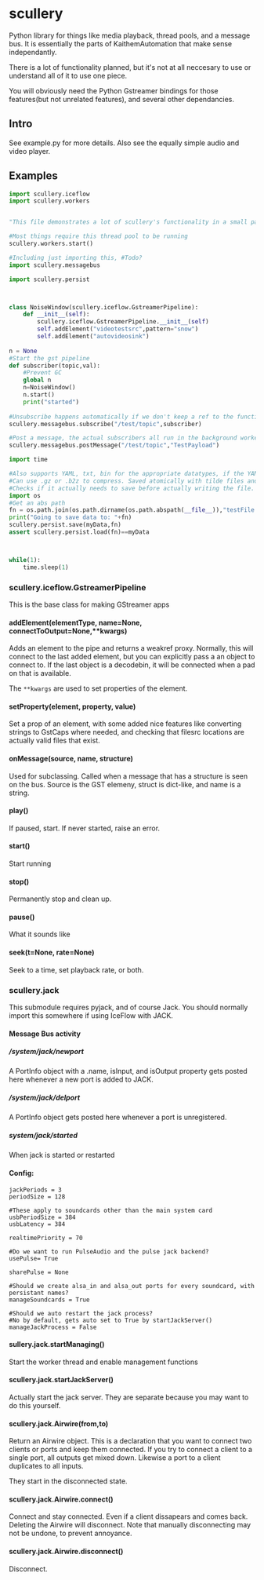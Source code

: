 # scullery
Python library for things like media playback, thread pools, and a message bus. It is essentially the parts of KaithemAutomation
that make sense independantly.

There is a lot of functionality planned, but it's not at all neccesary to use or understand all of it to use one piece.

You will obviously need the Python Gstreamer bindings for those features(but not unrelated features), and several other
dependancies.

## Intro
See example.py for more details. Also see the equally simple audio and video player.

## Examples
```python
import scullery.iceflow
import scullery.workers


"This file demonstrates a lot of scullery's functionality in a small package"

#Most things require this thread pool to be running
scullery.workers.start()

#Including just importing this, #Todo?
import scullery.messagebus

import scullery.persist



class NoiseWindow(scullery.iceflow.GstreamerPipeline):
	def __init__(self):
		scullery.iceflow.GstreamerPipeline.__init__(self)
		self.addElement("videotestsrc",pattern="snow")
		self.addElement("autovideosink")
		
n = None
#Start the gst pipeline
def subscriber(topic,val):
    #Prevent GC
    global n
    n=NoiseWindow()
    n.start()
    print("started")
    
#Unsubscribe happens automatically if we don't keep a ref to the function
scullery.messagebus.subscribe("/test/topic",subscriber)

#Post a message, the actual subscribers all run in the background worker pool
scullery.messagebus.postMessage("/test/topic","TestPayload")

import time

#Also supports YAML, txt, bin for the appropriate datatypes, if the YAML lib is there.
#Can use .gz or .b2z to compress. Saved atomically with tilde files and UNIX rename semantics.
#Checks if it actually needs to save before actually writing the file.
import os
#Get an abs path
fn = os.path.join(os.path.dirname(os.path.abspath(__file__)),"testFile.json")
print("Going to save data to: "+fn)
scullery.persist.save(myData,fn)
assert scullery.persist.load(fn)==myData



while(1):
    time.sleep(1)
```




### scullery.iceflow.GstreamerPipeline
This is the base class for making GStreamer apps

#### addElement(elementType, name=None, connectToOutput=None,**kwargs)

Adds an element to the pipe and returns a weakref proxy. Normally, this will connect to the last added
element, but you can explicitly pass a an object to connect to. If the last object is a decodebin, it will be connected when a pad
on that is available.

The `**kwargs` are used to set properties of the element.


#### setProperty(element, property, value)
Set a prop of an element, with some added nice features like converting strings to GstCaps where needed, and checking that filesrc locations are actually
valid files that exist.

#### onMessage(source, name, structure)
Used for subclassing. Called when a message that has a structure is seen on the bus. Source is the GST elemeny, struct is dict-like, and name is a string.

#### play()
If paused, start. If never started, raise an error.

#### start()
Start running

#### stop()

Permanently stop and clean up.

#### pause()

What it sounds like

#### seek(t=None, rate=None)
Seek to a time, set playback rate, or both.




### scullery.jack

This submodule requires pyjack, and of course Jack. You should normally import this somewhere if using IceFlow with JACK.


#### Message Bus activity

##### /system/jack/newport
 A PortInfo object with a .name, isInput, and isOutput property gets posted here whenever a new port is added to JACK.

##### /system/jack/delport
 A PortInfo object gets posted here whenever a port is unregistered.

##### system/jack/started
When jack is started or restarted

 

#### Config:
```
jackPeriods = 3
periodSize = 128

#These apply to soundcards other than the main system card
usbPeriodSize = 384
usbLatency = 384

realtimePriority = 70

#Do we want to run PulseAudio and the pulse jack backend?
usePulse= True

sharePulse = None

#Should we create alsa_in and alsa_out ports for every soundcard, with persistant names?
manageSoundcards = True

#Should we auto restart the jack process?
#No by default, gets auto set to True by startJackServer()
manageJackProcess = False
```


#### sullery.jack.startManaging()
Start the worker thread and enable management functions

#### scullery.jack.startJackServer()
Actually start the jack server. They are separate because you may want to do this yourself.

#### scullery.jack.Airwire(from,to)
Return an Airwire object. This is a declaration that you want to connect two clients or ports and keep them connected.
If you try to connect a client to a single port, all outputs get mixed down. Likewise a port to a client duplicates to all inputs.

They start in the disconnected state.


#### scullery.jack.Airwire.connect()
Connect and stay connected. Even if a client dissapears and comes back. Deleting the Airwire will disconnect.
Note that manually disconnecting may not be undone, to prevent annoyance.

#### scullery.jack.Airwire.disconnect()
Disconnect.




